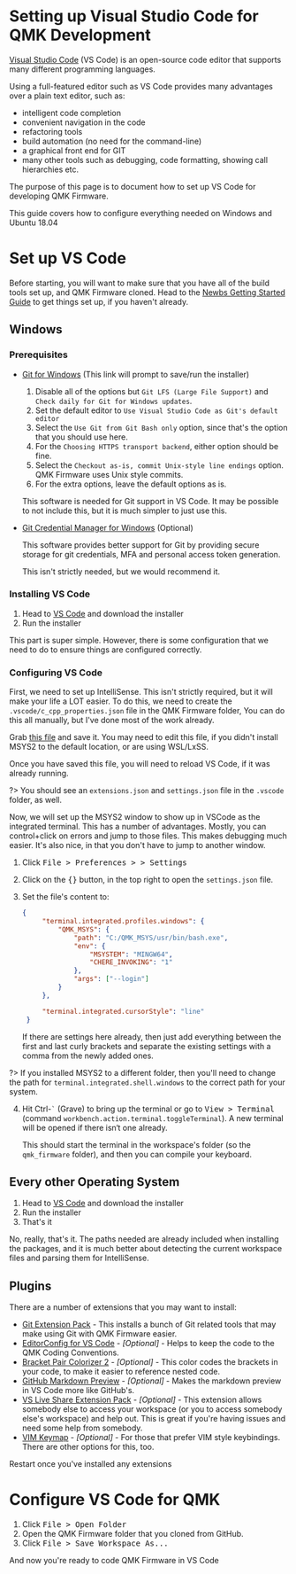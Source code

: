 # Setting up Visual Studio Code for QMK Development

[Visual Studio Code](https://code.visualstudio.com/) (VS Code) is an open-source code editor that supports many different programming languages. 

Using a full-featured editor such as VS Code provides many advantages over a plain text editor, such as:
* intelligent code completion
* convenient navigation in the code
* refactoring tools
* build automation (no need for the command-line)
* a graphical front end for GIT
* many other tools such as debugging, code formatting, showing call hierarchies etc.

The purpose of this page is to document how to set up VS Code for developing QMK Firmware.

This guide covers how to configure everything needed on Windows and Ubuntu 18.04

# Set up VS Code
Before starting, you will want to make sure that you have all of the build tools set up, and QMK Firmware cloned. Head to the [Newbs Getting Started Guide](newbs_getting_started.md) to get things set up, if you haven't already.

## Windows

### Prerequisites

* [Git for Windows](https://git-scm.com/download/win) (This link will prompt to save/run the installer)
  
  1. Disable all of the options but `Git LFS (Large File Support)` and `Check daily for Git for Windows updates`. 
  2. Set the default editor to `Use Visual Studio Code as Git's default editor`
  3. Select the `Use Git from Git Bash only` option, since that's the option that you should use here.
  4. For the `Choosing HTTPS transport backend`, either option should be fine.
  5. Select the `Checkout as-is, commit Unix-style line endings` option. QMK Firmware uses Unix style commits.
  6. For the extra options, leave the default options as is. 

  This software is needed for Git support in VS Code. It may be possible to not include this, but it is much simpler to just use this. 

* [Git Credential Manager for Windows](https://github.com/Microsoft/Git-Credential-Manager-for-Windows/releases) (Optional) 

  This software provides better support for Git by providing secure storage for git credentials, MFA and personal access token generation. 
  
  This isn't strictly needed, but we would recommend it. 


### Installing VS Code

1. Head to [VS Code](https://code.visualstudio.com/) and download the installer
2. Run the installer

This part is super simple.  However, there is some configuration that we need to do to ensure things are configured correctly.

### Configuring VS Code

First, we need to set up IntelliSense. This isn't strictly required, but it will make your life a LOT easier. To do this, we need to create the `.vscode/c_cpp_properties.json` file in the QMK Firmware folder, You can do this all manually, but I've done most of the work already. 

Grab [this file](https://gist.github.com/drashna/48e2c49ce877be592a1650f91f8473e8) and save it.  You may need to edit this file, if you didn't install MSYS2 to the default location, or are using WSL/LxSS.  

Once you have saved this file, you will need to reload VS Code, if it was already running. 

?> You should see an `extensions.json` and `settings.json` file in the `.vscode` folder, as well.


Now, we will set up the MSYS2 window to show up in VSCode as the integrated terminal.  This has a number of advantages. Mostly, you can control+click on errors and jump to those files.  This makes debugging much easier.  It's also nice, in that you don't have to jump to another window. 

1. Click <kbd><kbd>File</kbd> > <kbd>Preferences ></kbd> > <kbd>Settings</kbd> </kbd>
2. Click on the <kbd>{}</kbd> button, in the top right to open the `settings.json` file. 
3. Set the file's content to: 

   ```json
   {
        "terminal.integrated.profiles.windows": {
            "QMK_MSYS": {
                "path": "C:/QMK_MSYS/usr/bin/bash.exe",
                "env": {
                    "MSYSTEM": "MINGW64",
                    "CHERE_INVOKING": "1"
                },
                "args": ["--login"]
            }
        },

        "terminal.integrated.cursorStyle": "line"
    }
    ```

   If there are settings here already, then just add everything between the first and last curly brackets and separate the existing settings with a comma from the newly added ones.

?> If you installed MSYS2 to a different folder, then you'll need to change the path for `terminal.integrated.shell.windows` to the correct path for your system. 

4. Hit Ctrl-<code>&#96;</code> (Grave) to bring up the terminal or go to <kbd><kbd>View</kbd> > <kbd>Terminal</kbd></kbd> (command `workbench.action.terminal.toggleTerminal`). A new terminal will be opened if there isn‘t one already.

   This should start the terminal in the workspace's folder (so the `qmk_firmware` folder), and then you can compile your keyboard. 


## Every other Operating System

1. Head to [VS Code](https://code.visualstudio.com/) and download the installer
2. Run the installer
3. That's it

No, really, that's it.  The paths needed are already included when installing the packages, and it is much better about detecting the current workspace files and parsing them for IntelliSense. 

## Plugins

There are a number of extensions that you may want to install:

* [Git Extension Pack](https://marketplace.visualstudio.com/items?itemName=donjayamanne.git-extension-pack) - 
This installs a bunch of Git related tools that may make using Git with QMK Firmware easier.
* [EditorConfig for VS Code](https://marketplace.visualstudio.com/items?itemName=EditorConfig.EditorConfig) - _[Optional]_ -  Helps to keep the code to the QMK Coding Conventions.
* [Bracket Pair Colorizer 2](https://marketplace.visualstudio.com/items?itemName=CoenraadS.bracket-pair-colorizer-2) - _[Optional]_ - This color codes the brackets in your code, to make it easier to reference nested code.
* [GitHub Markdown Preview](https://marketplace.visualstudio.com/items?itemName=bierner.github-markdown-preview) - _[Optional]_ - Makes the markdown preview in VS Code more like GitHub's.
* [VS Live Share Extension Pack](https://marketplace.visualstudio.com/items?itemName=MS-vsliveshare.vsliveshare-pack) - _[Optional]_ - This extension allows somebody else to access your workspace (or you to access somebody else's workspace) and help out.  This is great if you're having issues and need some help from somebody.
* [VIM Keymap](https://marketplace.visualstudio.com/items?itemName=GiuseppeCesarano.vim-keymap) - _[Optional]_ - For those that prefer VIM style keybindings. There are other options for this, too. 

Restart once you've installed any extensions

# Configure VS Code for QMK
1. Click <kbd><kbd>File</kbd> > <kbd>Open Folder</kbd></kbd>
2. Open the QMK Firmware folder that you cloned from GitHub. 
3. Click <kbd><kbd>File</kbd> > <kbd>Save Workspace As...</kbd></kbd>

And now you're ready to code QMK Firmware in VS Code
